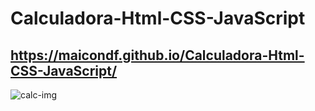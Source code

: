 # Calculadora-Html-CSS-JavaScript

## https://maicondf.github.io/Calculadora-Html-CSS-JavaScript/

![calc-img](https://user-images.githubusercontent.com/30950595/154114226-5a04e93d-2ae9-4909-849a-777eba1849d0.png)

